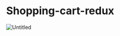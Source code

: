 # Shopping-cart-redux

![Untitled](https://github.com/adityamukherje/Shopping-cart-redux/assets/86552563/748456cd-25d3-4ab4-a3d0-92ba68f7da9d)
